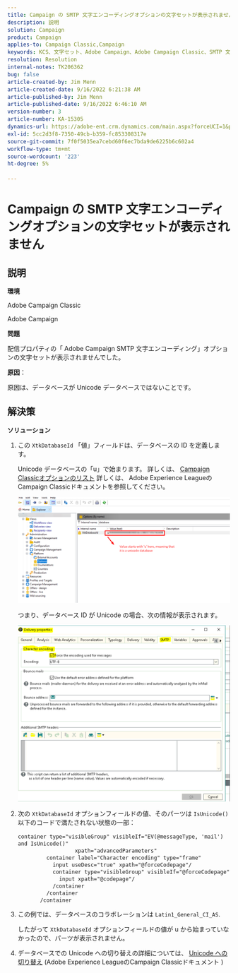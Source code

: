 ```yaml
---
title: Campaign の SMTP 文字エンコーディングオプションの文字セットが表示されません
description: 説明
solution: Campaign
product: Campaign
applies-to: Campaign Classic,Campaign
keywords: KCS、文字セット、Adobe Campaign、Adobe Campaign Classic、SMTP 文字エンコーディングオプションが表示されない、XtkDatabaseId 変数
resolution: Resolution
internal-notes: TK206362
bug: false
article-created-by: Jim Menn
article-created-date: 9/16/2022 6:21:38 AM
article-published-by: Jim Menn
article-published-date: 9/16/2022 6:46:10 AM
version-number: 3
article-number: KA-15305
dynamics-url: https://adobe-ent.crm.dynamics.com/main.aspx?forceUCI=1&pagetype=entityrecord&etn=knowledgearticle&id=3c647acd-8735-ed11-9db1-0022480866ad
exl-id: 5cc2d3f8-7350-49cb-b359-fc853308317e
source-git-commit: 7f0f5035ea7cebd60f6ec7bda9de6225b6c602a4
workflow-type: tm+mt
source-wordcount: '223'
ht-degree: 5%

---
```


# Campaign の SMTP 文字エンコーディングオプションの文字セットが表示されません

## 説明

<b>環境</b>

Adobe Campaign Classic

Adobe Campaign

<b>問題</b>

配信プロパティの「 Adobe Campaign SMTP 文字エンコーディング」オプションの文字セットが表示されませんでした。

<b>原因</b>：

原因は、データベースが Unicode データベースではないことです。

## 解決策

<b>ソリューション</b>

1. この `XtkDatabaseId` 「値」フィールドは、データベースの ID を定義します。

   Unicode データベースの「u」で始まります。 詳しくは、 [Campaign Classicオプションのリスト](https://docs.adobe.com/content/help/en/campaign-classic/using/installing-campaign-classic/appendices/configuring-campaign-options.html) 詳しくは、 Adobe Experience LeagueのCampaign Classicドキュメントを参照してください。

   ![](assets/c05936a7-51d0-ec11-a7b5-00224809c556.png)

   つまり、データベース ID が Unicode の場合、次の情報が表示されます。

   ![](assets/___c05936a7-51d0-ec11-a7b5-00224809c556___.png)

1. 次の `XtkDatabaseId` オプションフィールドの値、そのパーツは `IsUnicode()` 以下のコードで満たされない状態の一部：

   ```
   container type="visibleGroup" visibleIf="EV(@messageType, 'mail') and IsUnicode()"
                     xpath="advancedParameters"
            container label="Character encoding" type="frame"
              input useDesc="true" xpath="@forceCodepage"/
              container type="visibleGroup" visibleIf="@forceCodepage"
                input xpath="@codepage"/
              /container
            /container
          /container
   ```

1. この例では、データベースのコラボレーションは `Latin1_General_CI_AS`.

   したがって `XtkDatabaseId` オプションフィールドの値が u から始まっていなかったので、パーツが表示されません。

1. データベースでの Unicode への切り替えの詳細については、 [Unicode への切り替え](https://docs.adobe.com/content/help/en/campaign-classic/using/monitoring-campaign-classic/updating-adobe-campaign/switching-to-unicode.html) (Adobe Experience LeagueのCampaign Classicドキュメント )
